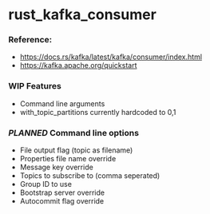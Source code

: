 # rust_kafka_consumer

### Reference:
- https://docs.rs/kafka/latest/kafka/consumer/index.html
- https://kafka.apache.org/quickstart

### WIP Features
- Command line arguments
- with_topic_partitions currently hardcoded to 0,1

### *PLANNED* Command line options
- File output flag (topic as filename)
- Properties file name override
- Message key override
- Topics to subscribe to (comma seperated)
- Group ID to use
- Bootstrap server override
- Autocommit flag override